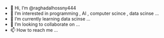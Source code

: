 - 👋 Hi, I’m @raghadalhossny444
- 👀 I’m interested in programming , AI , computer scince , data scinse ...
- 🌱 I’m currently learning  data scinse ...
- 💞️ I’m looking to collaborate on ...
- 📫 How to reach me ...

<!---
raghadalhossny444/raghadalhossny444 is a ✨ special ✨ repository because its `README.md` (this file) appears on your GitHub profile.
You can click the Preview link to take a look at your changes.
--->
